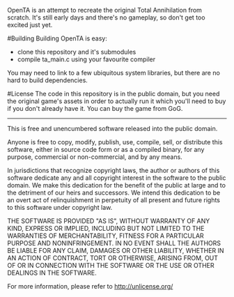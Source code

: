 OpenTA is an attempt to recreate the original Total Annihilation from scratch. It's still early days and there's no gameplay, so don't
get too excited just yet.

#Building
Building OpenTA is easy:
- clone this repository and it's submodules
- compile ta_main.c using your favourite compiler
  
You may need to link to a few ubiquitous system libraries, but there are no hard to build dependencies.



#License
The code in this repository is in the public domain, but you need the original game's assets in order to actually run it which you'll
need to buy if you don't already have it. You can buy the game from GoG.

---

This is free and unencumbered software released into the public domain.

Anyone is free to copy, modify, publish, use, compile, sell, or
distribute this software, either in source code form or as a compiled
binary, for any purpose, commercial or non-commercial, and by any
means.

In jurisdictions that recognize copyright laws, the author or authors
of this software dedicate any and all copyright interest in the
software to the public domain. We make this dedication for the benefit
of the public at large and to the detriment of our heirs and
successors. We intend this dedication to be an overt act of
relinquishment in perpetuity of all present and future rights to this
software under copyright law.

THE SOFTWARE IS PROVIDED "AS IS", WITHOUT WARRANTY OF ANY KIND,
EXPRESS OR IMPLIED, INCLUDING BUT NOT LIMITED TO THE WARRANTIES OF
MERCHANTABILITY, FITNESS FOR A PARTICULAR PURPOSE AND NONINFRINGEMENT.
IN NO EVENT SHALL THE AUTHORS BE LIABLE FOR ANY CLAIM, DAMAGES OR
OTHER LIABILITY, WHETHER IN AN ACTION OF CONTRACT, TORT OR OTHERWISE,
ARISING FROM, OUT OF OR IN CONNECTION WITH THE SOFTWARE OR THE USE OR
OTHER DEALINGS IN THE SOFTWARE.

For more information, please refer to <http://unlicense.org/>
  
  
